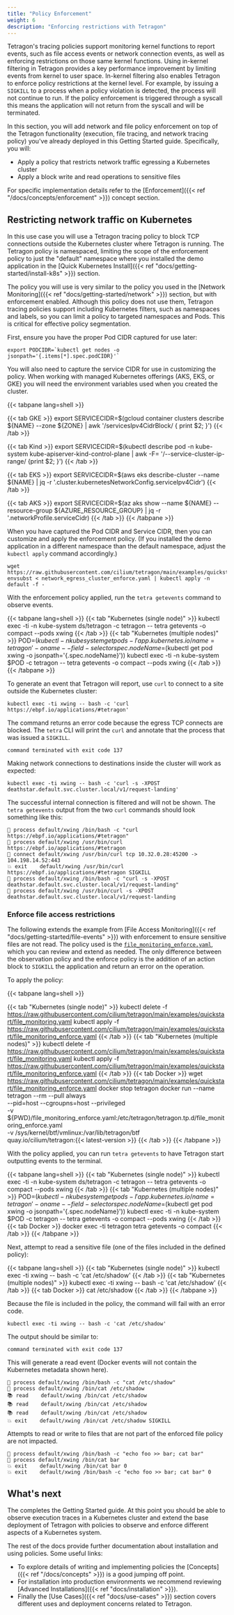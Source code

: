 ```yaml
---
title: "Policy Enforcement"
weight: 6
description: "Enforcing restrictions with Tetragon"
---
```


Tetragon's tracing policies support monitoring kernel functions to report
events, such as file access events or network connection events, as well as enforcing restrictions on those same kernel functions. Using in-kernel
filtering in Tetragon provides a key performance improvement by limiting events
from kernel to user space. In-kernel filtering
also enables Tetragon to enforce policy restrictions at the kernel level. For
example, by issuing a `SIGKILL` to a process when a policy violation is
detected, the process will not continue to run. If the policy enforcement is
triggered through a syscall this means the application will not return from the
syscall and will be terminated.

In this section, you will add network and file policy enforcement on top of the
Tetragon functionality (execution, file tracing, and network tracing policy)
you've already deployed in this Getting Started guide. Specifically, you will:

* Apply a policy that restricts network traffic egressing a Kubernetes cluster
* Apply a block write and read operations to sensitive files

For specific implementation details refer to the [Enforcement]({{< ref "/docs/concepts/enforcement" >}})
concept section.

## Restricting network traffic on Kubernetes

In this use case you will use a Tetragon tracing policy to block TCP connections
outside the Kubernetes cluster where Tetragon is running. The Tetragon policy is
namespaced, limiting the scope of the enforcement policy to just the "default"
namespace where you installed the demo application in the
[Quick Kubernetes Install]({{< ref "docs/getting-started/install-k8s" >}}) section.

The policy you will use is very similar to the policy you used in the
[Network Monitoring]({{< ref "docs/getting-started/network" >}}) section, but
with enforcement enabled. Although this policy does not use them, Tetragon
tracing policies support including Kubernetes filters, such as namespaces and
labels, so you can limit a policy to targeted namespaces and Pods. This is
critical for effective policy segmentation.

First, ensure you have the proper Pod CIDR captured for use later:

```shell
export PODCIDR=`kubectl get nodes -o jsonpath='{.items[*].spec.podCIDR}'`
```

You will also need to capture the service CIDR for use in customizing the policy.
When working with managed Kubernetes offerings (AKS, EKS, or GKE) you will need
the environment variables used when you created the cluster.

{{< tabpane lang=shell >}}

{{< tab GKE >}}
export SERVICECIDR=$(gcloud container clusters describe ${NAME} --zone ${ZONE} | awk '/servicesIpv4CidrBlock/ { print $2; }')
{{< /tab >}}

{{< tab Kind >}}
export SERVICECIDR=$(kubectl describe pod -n kube-system kube-apiserver-kind-control-plane | awk -F= '/--service-cluster-ip-range/ {print $2; }')
{{< /tab >}}

{{< tab EKS >}}
export SERVICECIDR=$(aws eks describe-cluster --name ${NAME} | jq -r '.cluster.kubernetesNetworkConfig.serviceIpv4Cidr')
{{< /tab >}}

{{< tab AKS >}}
export SERVICECIDR=$(az aks show --name ${NAME} --resource-group ${AZURE_RESOURCE_GROUP} | jq -r '.networkProfile.serviceCidr)
{{< /tab >}}
{{< /tabpane >}}

When you have captured the Pod CIDR and Service CIDR, then you can customize and
apply the enforcement policy. (If you installed the demo application in a different
namespace than the default namespace, adjust the `kubectl apply` command
accordingly.)

```shell
wget https://raw.githubusercontent.com/cilium/tetragon/main/examples/quickstart/network_egress_cluster_enforce.yaml
envsubst < network_egress_cluster_enforce.yaml | kubectl apply -n default -f -
```

With the enforcement policy applied, run the `tetra getevents` command to observe
events.

{{< tabpane lang=shell >}}
{{< tab "Kubernetes (single node)" >}}
kubectl exec -ti -n kube-system ds/tetragon -c tetragon -- tetra getevents -o compact --pods xwing
{{< /tab >}}
{{< tab "Kubernetes (multiple nodes)" >}}
POD=$(kubectl -n kubesystem get pods -l 'app.kubernetes.io/name=tetragon' -o name --field-selector spec.nodeName=$(kubectl get pod xwing -o jsonpath='{.spec.nodeName}'))
kubectl exec -ti -n kube-system $POD -c tetragon -- tetra getevents -o compact --pods xwing
{{< /tab >}}
{{< /tabpane >}}

To generate an event that Tetragon will report, use `curl` to connect to a
site outside the Kubernetes cluster:

```shell
kubectl exec -ti xwing -- bash -c 'curl https://ebpf.io/applications/#tetragon'
```

The command returns an error code because the egress TCP connects are blocked.
The `tetra` CLI will print the `curl` and annotate that the process that was issued
a `SIGKILL`.

```
command terminated with exit code 137
```

Making network connections to destinations inside the cluster will work as expected:

```shell
kubectl exec -ti xwing -- bash -c 'curl -s -XPOST deathstar.default.svc.cluster.local/v1/request-landing'
```

The successful internal connection is filtered and will not be shown. The
`tetra getevents` output from the two `curl` commands should look something like
this:

```
🚀 process default/xwing /bin/bash -c "curl https://ebpf.io/applications/#tetragon"
🚀 process default/xwing /usr/bin/curl https://ebpf.io/applications/#tetragon
🔌 connect default/xwing /usr/bin/curl tcp 10.32.0.28:45200 -> 104.198.14.52:443
💥 exit    default/xwing /usr/bin/curl https://ebpf.io/applications/#tetragon SIGKILL
🚀 process default/xwing /bin/bash -c "curl -s -XPOST deathstar.default.svc.cluster.local/v1/request-landing"
🚀 process default/xwing /usr/bin/curl -s -XPOST deathstar.default.svc.cluster.local/v1/request-landing
```

### Enforce file access restrictions

The following extends the example from [File Access Monitoring]({{< ref "docs/getting-started/file-events" >}})
with enforcement to ensure sensitive files are not read. The policy used is the
[`file_monitoring_enforce.yaml`](https://github.com/cilium/tetragon/blob/main/examples/quickstart/file_monitoring_enforce.yaml),
which you can review and extend as needed. The only difference between the
observation policy and the enforce policy is the addition of an action block
to `SIGKILL` the application and return an error on the operation.

To apply the policy:

{{< tabpane lang=shell >}}

{{< tab "Kubernetes (single node)" >}}
kubectl delete -f https://raw.githubusercontent.com/cilium/tetragon/main/examples/quickstart/file_monitoring.yaml
kubectl apply -f https://raw.githubusercontent.com/cilium/tetragon/main/examples/quickstart/file_monitoring_enforce.yaml
{{< /tab >}}
{{< tab "Kubernetes (multiple nodes)" >}}
kubectl delete -f https://raw.githubusercontent.com/cilium/tetragon/main/examples/quickstart/file_monitoring.yaml
kubectl apply -f https://raw.githubusercontent.com/cilium/tetragon/main/examples/quickstart/file_monitoring_enforce.yaml
{{< /tab >}}
{{< tab Docker >}}
wget https://raw.githubusercontent.com/cilium/tetragon/main/examples/quickstart/file_monitoring_enforce.yaml
docker stop tetragon
docker run --name tetragon --rm --pull always \
  --pid=host --cgroupns=host --privileged               \
  -v ${PWD}/file_monitoring_enforce.yaml:/etc/tetragon/tetragon.tp.d/file_monitoring_enforce.yaml \
  -v /sys/kernel/btf/vmlinux:/var/lib/tetragon/btf      \
  quay.io/cilium/tetragon:{{< latest-version >}}
{{< /tab >}}
{{< /tabpane >}}

With the policy applied, you can run `tetra getevents` to have Tetragon start
outputting events to the terminal.

{{< tabpane lang=shell >}}
{{< tab "Kubernetes (single node)" >}}
kubectl exec -ti -n kube-system ds/tetragon -c tetragon -- tetra getevents -o compact --pods xwing
{{< /tab >}}
{{< tab "Kubernetes (multiple nodes)" >}}
POD=$(kubectl -n kubesystem get pods -l 'app.kubernetes.io/name=tetragon' -o name --field-selector spec.nodeName=$(kubectl get pod xwing -o jsonpath='{.spec.nodeName}'))
kubectl exec -ti -n kube-system $POD -c tetragon -- tetra getevents -o compact --pods xwing
{{< /tab >}}
{{< tab Docker >}}
docker exec -ti tetragon tetra getevents -o compact
{{< /tab >}}
{{< /tabpane >}}

Next, attempt to read a sensitive file (one of the files included in the defined
policy):

{{< tabpane lang=shell >}}
{{< tab "Kubernetes (single node)" >}}
kubectl exec -ti xwing -- bash -c 'cat /etc/shadow'
{{< /tab >}}
{{< tab "Kubernetes (multiple nodes)" >}}
kubectl exec -ti xwing -- bash -c 'cat /etc/shadow'
{{< /tab >}}
{{< tab Docker >}}
cat /etc/shadow
{{< /tab >}}
{{< /tabpane >}}

Because the file is included in the policy, the command will fail with an error
code.

```shell
kubectl exec -ti xwing -- bash -c 'cat /etc/shadow'
```

The output should be similar to:

```
command terminated with exit code 137
```

This will generate a read event (Docker events will not contain the Kubernetes
metadata shown here).

```
🚀 process default/xwing /bin/bash -c "cat /etc/shadow"
🚀 process default/xwing /bin/cat /etc/shadow
📚 read    default/xwing /bin/cat /etc/shadow
📚 read    default/xwing /bin/cat /etc/shadow
📚 read    default/xwing /bin/cat /etc/shadow
💥 exit    default/xwing /bin/cat /etc/shadow SIGKILL
```

Attempts to read or write to files that are not part of the enforced file policy
are not impacted.

```
🚀 process default/xwing /bin/bash -c "echo foo >> bar; cat bar"
🚀 process default/xwing /bin/cat bar
💥 exit    default/xwing /bin/cat bar 0
💥 exit    default/xwing /bin/bash -c "echo foo >> bar; cat bar" 0
```

## What's next

The completes the Getting Started guide. At this point you should be able to
observe execution traces in a Kubernetes cluster and extend the base deployment
of Tetragon with policies to observe and enforce different aspects of a
Kubernetes system.

The rest of the docs provide further documentation about installation and
using policies. Some useful links:

* To explore details of writing and implementing policies the [Concepts]({{< ref "/docs/concepts" >}})
is a good jumping off point.
* For installation into production environments we recommend reviewing
[Advanced Installations]({{< ref "docs/installation" >}}).
* Finally the [Use Cases]({{< ref "docs/use-cases" >}}) section covers different
uses and deployment concerns related to Tetragon.

